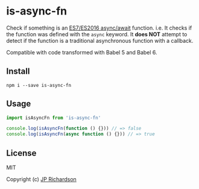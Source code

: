 is-async-fn
===========

Check if something is an [ES7/ES2016 async/await](http://pouchdb.com/2015/03/05/taming-the-async-beast-with-es7.html) function.
i.e. It checks if the function was defined with the `async` keyword. It **does NOT** attempt to detect if the function is a traditional asynchronous function with a callback.

Compatible with code transformed with Babel 5 and Babel 6.


Install
-------

    npm i --save is-async-fn


Usage
-----

```js
import isAsyncFn from 'is-async-fn'

console.log(isAsyncFn(function () {})) // => false
console.log(isAsyncFn(async function () {})) // => true
```


License
-------

MIT

Copyright (c) [JP Richardson](https://github.com/jprichardson)
